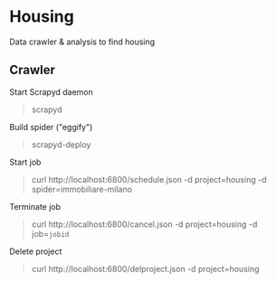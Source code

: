 # Housing
Data crawler & analysis to find housing

## Crawler
Start Scrapyd daemon
> scrapyd

Build spider ("eggify")
> scrapyd-deploy

Start job
> curl http://localhost:6800/schedule.json -d project=housing -d spider=immobiliare-milano

Terminate job
> curl http://localhost:6800/cancel.json -d project=housing -d job=`jobid`

Delete project
> curl http://localhost:6800/delproject.json -d project=housing

